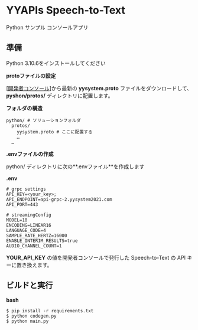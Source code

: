 # YYAPIs Speech-to-Text

Python サンプル コンソールアプリ

## 準備

Python 3.10.6をインストールしてください

**protoファイルの設定**

\[[<u>開発者コンソール</u>](https://api-web.yysystem2021.com)\]から最新の
**yysystem.proto** ファイルをダウンロードして、**pyshon/protos/**
ディレクトリに配置します。

**フォルダの構造**

```
python/ # ソリューションフォルダ
  protos/
    yysystem.proto # ここに配置する
    …
  …
```

**.envファイルの作成**

python/ ディレクトリに次の**.envファイル**を作成します

**.env**

```
# grpc settings
API_KEY=<your_key>;
API_ENDPOINT=api-grpc-2.yysystem2021.com
API_PORT=443

# streamingConfig
MODEL=10
ENCODING=LINEAR16
LANGUAGE_CODE=4
SAMPLE_RATE_HERTZ=16000
ENABLE_INTERIM_RESULTS=true
AUDIO_CHANNEL_COUNT=1
```

**YOUR_API_KEY** の値を開発者コンソールで発行した Speech-to-Text の API
キーに置き換えます。

## ビルドと実行

**bash**

```
$ pip install -r requirements.txt
$ python codegen.py
$ python main.py
```
